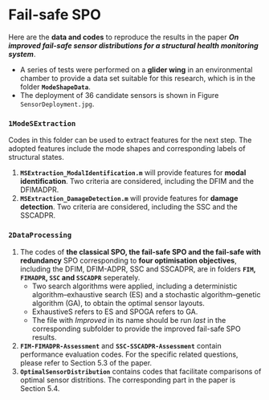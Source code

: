 # Fail-safe SPO
Here are the **data and codes** to reproduce the results in the paper ***On improved fail-safe sensor distributions for a structural health monitoring system***.

- A series of tests were performed on a **glider wing** in an environmental chamber to provide a data set suitable for this research, which is in the folder **`ModeShapeData`**. 
- The deployment of 36 candidate sensors is shown in Figure `SensorDeployment.jpg`.

### `1ModeSExtraction`
Codes in this folder can be used to extract features for the next step. The adopted features include the mode shapes and corresponding labels of structural states.
1. **`MSExtraction_ModalIdentification.m`** will provide features for **modal identification**. Two criteria are considered, including the DFIM and the DFIMADPR.
2. **`MSExtraction_DamageDetection.m`** will provide features for **damage detection**. Two criteria are considered, including the SSC and the SSCADPR.

### `2DataProcessing`
1. The codes of **the classical SPO, the fail-safe SPO and the fail-safe with redundancy** SPO corresponding to **four optimisation objectives**, including the DFIM, DFIM-ADPR, SSC and SSCADPR, are in folders **`FIM`, `FIMADPR`, `SSC` and `SSCADPR`** seperately.
   - Two search algorithms were applied, including a deterministic algorithm–exhaustive search (ES) and a stochastic algorithm–genetic algorithm (GA), to obtain the optimal sensor layouts.
   - ExhaustiveS refers to ES and SPOGA refers to GA. 
   - The file with _Improved_ in its name should be run _last_ in the corresponding subfolder to provide the improved fail-safe SPO results.
2. **`FIM-FIMADPR-Assessment`** and **`SSC-SSCADPR-Assessment`** contain performance evaluation codes. For the specific related questions, please refer to Section 5.3 of the paper. 
3. **`OptimalSensorDistribution`** contains codes that facilitate comparisons of optimal sensor distritions. The corresponding part in the paper is Section 5.4.
